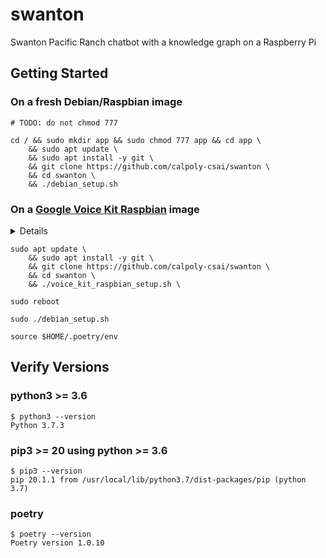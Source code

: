 # swanton
Swanton Pacific Ranch chatbot with a knowledge graph on a Raspberry Pi

## Getting Started

### On a fresh Debian/Raspbian image
`# TODO: do not chmod 777`

```
cd / && sudo mkdir app && sudo chmod 777 app && cd app \
    && sudo apt update \
    && sudo apt install -y git \
    && git clone https://github.com/calpoly-csai/swanton \
    && cd swanton \
    && ./debian_setup.sh
```

### On a [Google Voice Kit Raspbian][voice_kit_raspbian] image

<details>

So, uh..

[it's a bit complicated](https://github.com/google/aiyprojects-raspbian/issues/527)

[quite a bit complicated](https://github.com/google/aiyprojects-raspbian/issues/608)

but the commands below should make life easy 😎

</details>

```
sudo apt update \
    && sudo apt install -y git \
    && git clone https://github.com/calpoly-csai/swanton \
    && cd swanton \
    && ./voice_kit_raspbian_setup.sh \

sudo reboot

sudo ./debian_setup.sh

source $HOME/.poetry/env
```


## Verify Versions

### python3 >= 3.6
```
$ python3 --version
Python 3.7.3
```

### pip3 >= 20 using python >= 3.6
```
$ pip3 --version
pip 20.1.1 from /usr/local/lib/python3.7/dist-packages/pip (python 3.7)
```

### poetry
```
$ poetry --version
Poetry version 1.0.10
```


[voice_kit_raspbian]: https://github.com/google/aiyprojects-raspbian
